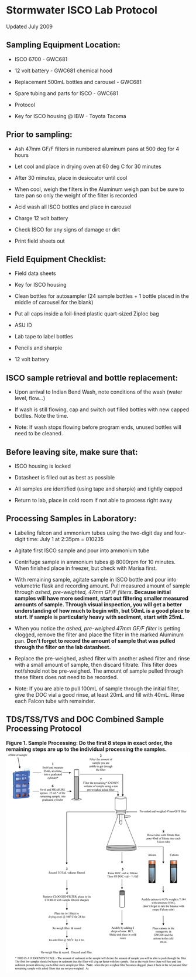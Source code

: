 # **Stormwater ISCO Lab Protocol**

Updated July 2009



## **Sampling Equipment Location:**

* ISCO 6700 - GWC681

* 12 volt battery - GWC681 chemical hood

* Replacement 500mL bottles and carousel - GWC681

* Spare tubing and parts for ISCO - GWC681

* Protocol

* Key for ISCO housing @ IBW - Toyota Tacoma


## **Prior to sampling:**

* Ash 47mm GF/F filters in numbered aluminum pans at 500 deg for 4 hours

* Let cool and place in drying oven at 60 deg C for 30 minutes

* After 30 minutes, place in desiccator until cool

* When cool, weigh the filters in the Aluminum weigh pan but be sure to tare pan so only the weight of the filter is recorded

* Acid wash all ISCO bottles and place in carousel

* Charge 12 volt battery

* Check ISCO for any signs of damage or dirt

* Print field sheets out


## **Field Equipment Checklist:**

* Field data sheets

* Key for ISCO housing

* Clean bottles for autosampler (24 sample bottles + 1 bottle placed in the middle of carousel for the blank)

* Put all caps inside a foil-lined plastic quart-sized Ziploc bag

* ASU ID

* Lab tape to label bottles

* Pencils and sharpie

* 12 volt battery


## **ISCO sample retrieval and bottle replacement:**

* Upon arrival to Indian Bend Wash, note conditions of the wash (water level, flow...)

* If wash is still flowing, cap and switch out filled bottles with new capped bottles. Note the time.

* Note: If wash stops flowing before program ends, unused bottles will need to be cleaned.


## **Before leaving site, make sure that:**

* ISCO housing is locked

* Datasheet is filled out as best as possible

* All samples are identified (using tape and sharpie) and tightly capped

* Return to lab, place in cold room if not able to process right away


## **Processing Samples in Laboratory:**

* Labeling falcon and ammonium tubes using the two-digit day and four-digit time: July 1 at 2:35pm = 010235

* Agitate first ISCO sample and pour into ammonium tube

* Centrifuge sample in ammonium tubes @ 8000rpm for 10 minutes. When finished place in freezer, but check with Marisa first.

* With remaining sample, agitate sample in ISCO bottle and pour into volumetric flask and recording amount. Pull measured amount of sample through *ashed, pre-weighted, 47mm GF/F filters*.  **Because initial samples will have more sediment, start out filtering smaller measured amounts of sample. Through visual inspection, you will get a better understanding of how much to begin with, but 50mL is a good place to start. If sample is particularly heavy with sediment, start with 25mL.**

* When you notice the _ashed, pre-weighed 47mm GF/F filter_ is getting clogged, remove the filter and place the filter in the marked Aluminum pan. **Don't forget to record the amount of sample that was pulled through the filter on the lab datasheet.**

* Replace the pre-weighed, ashed filter with another ashed filter and rinse with a small amount of sample, then discard filtrate. This filter does not/should not be pre-weighed. The amount of sample pulled through these filters does not need to be recorded.

* Note: If you are able to pull 100mL of sample through the initial filter, give the DOC vial a good rinse, at least 20mL and fill with 40mL. Rinse each Falcon tube with remainder.


## **TDS/TSS/TVS and DOC Combined Sample Processing Protocol**

**Figure 1.  Sample Processing: Do the first 8 steps in exact order, the remaining steps are up to the individual processing the samples.**
![alt text](Images/Stormwater_ISCO_Lab_Fig1.PNG "Figure 1")